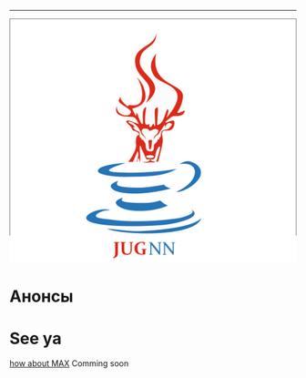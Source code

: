<link href="//maxcdn.bootstrapcdn.com/font-awesome/4.2.0/css/font-awesome.min.css" rel="stylesheet">



<i class="fa fa-telegram" aria-hidden="true"></i>
<i class="fa fa-vk" aria-hidden="true"></i>
<i class="fa fa-youtube" aria-hidden="true"></i>
<i class="fa fa-twitter" aria-hidden="true"></i>

___



![](/testOlen.png)



# Анонсы

<h1>See ya</h1>
<a href="/max.html">how about MAX</a>
Comming soon
